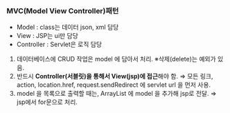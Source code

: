 ### MVC(Model View Controller)패턴
- Model : class는 데이터 json, xml 담당
- View : JSP는 ui만 담당
- Controller : Servlet은 로직 담당

1. 데이터베이스에 CRUD 작업은 model 에 담아서 처리.
※삭제(delete)는 예외가 있음.
2. 반드시 **Controller(서블릿)을 통해서 View(jsp)에 접근**해야 함.
⇒ 모든 링크, action, location.href, request.sendRedirect 에 servlet url 을 먼저 사용.
3. model 을 목록으로 출력할 때는, ArrayList 에 model 을 추가해 jsp로 전달.
⇒ jsp에서 for문으로 처리. 

​